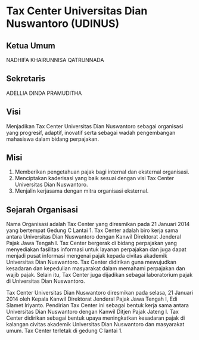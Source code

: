 # Tax Center Universitas Dian Nuswantoro (UDINUS)

## Ketua Umum

NADHIFA KHAIRUNNISA QATRUNNADA

## Sekretaris

ADELLIA DINDA PRAMUDITHA

## Visi

Menjadikan Tax Center Universitas Dian Nuswantoro sebagai organisasi yang progresif, adaptif, inovatif serta sebagai wadah pengembangan mahasiswa dalam bidang perpajakan.

## Misi

1. Memberikan pengetahuan pajak bagi internal dan eksternal organisasi.
2. Menciptakan kaderisasi yang baik sesuai dengan visi Tax Center Universitas Dian Nuswantoro.
3. Menjalin kerjasama dengan mitra organisasi eksternal.

## Sejarah Organisasi

Nama Organisasi adalah Tax Center yang diresmikan pada 21 Januari 2014 yang bertempat Gedung C Lantai 1. Tax Center adalah biro kerja sama antara Universitas Dian Nuswantoro dengan Kanwil Direktorat Jenderal Pajak Jawa Tengah I. Tax Center bergerak di bidang perpajakan yang menyediakan fasilitas informasi untuk layanan perpajakan dan juga dapat menjadi pusat informasi mengenai pajak kepada civitas akademik Universitas Dian Nuswantoro. Tax Center didirikan guna mewujudkan kesadaran dan kepedulian masyarakat dalam memahami perpajakan dan wajib pajak. Selain itu, Tax Center juga dijadikan sebagai laboratorium pajak di Universitas Dian Nuswantoro.

Tax Center Universitas Dian Nuswantoro diresmikan pada selasa, 21 Januari 2014 oleh Kepala Kanwil Direktorat Jenderal Pajak Jawa Tengah I, Edi Slamet Iriyanto. Pendirian Tax Center ini sebagai bentuk kerja sama antara Universitas Dian Nuswantoro dengan Kanwil Ditjen Pajak Jateng I. Tax Center didirikan sebagai bentuk upaya meningkatkan kesadaran pajak di kalangan civitas akademik Universitas Dian Nuswantoro dan masyarakat umum. Tax Center terletak di gedung C lantai 1.

